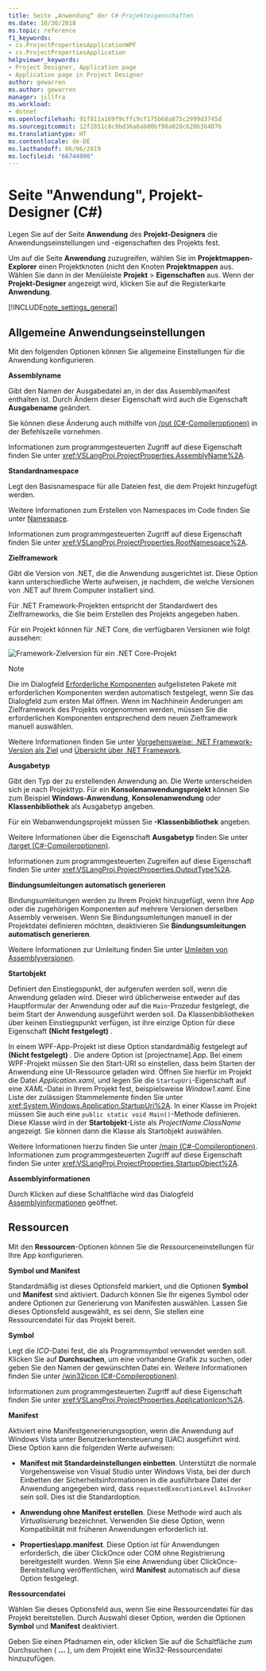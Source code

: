 ```yaml
---
title: Seite „Anwendung“ der C#-Projekteigenschaften
ms.date: 10/30/2018
ms.topic: reference
f1_keywords:
- cs.ProjectPropertiesApplicationWPF
- cs.ProjectPropertiesApplication
helpviewer_keywords:
- Project Designer, Application page
- Application page in Project Designer
author: gewarren
ms.author: gewarren
manager: jillfra
ms.workload:
- dotnet
ms.openlocfilehash: 91f811a169f9cffc9cf175b68a875c2999d3745d
ms.sourcegitcommit: 12f2851c8c9bd36a6ab00bf90a020c620b364076
ms.translationtype: HT
ms.contentlocale: de-DE
ms.lasthandoff: 06/06/2019
ms.locfileid: "66744990"
---
```

# <a name="application-page-project-designer-c"></a>Seite "Anwendung", Projekt-Designer (C#)

Legen Sie auf der Seite **Anwendung** des **Projekt-Designers** die Anwendungseinstellungen und -eigenschaften des Projekts fest.

Um auf die Seite **Anwendung** zuzugreifen, wählen Sie im **Projektmappen-Explorer** einen Projektknoten (nicht den Knoten **Projektmappen** aus. Wählen Sie dann in der Menüleiste **Projekt** > **Eigenschaften** aus. Wenn der **Projekt-Designer** angezeigt wird, klicken Sie auf die Registerkarte **Anwendung**.

[!INCLUDE[note_settings_general](../../data-tools/includes/note_settings_general_md.md)]

## <a name="general-application-settings"></a>Allgemeine Anwendungseinstellungen

Mit den folgenden Optionen können Sie allgemeine Einstellungen für die Anwendung konfigurieren.

**Assemblyname**

Gibt den Namen der Ausgabedatei an, in der das Assemblymanifest enthalten ist. Durch Ändern dieser Eigenschaft wird auch die Eigenschaft **Ausgabename** geändert.

Sie können diese Änderung auch mithilfe von [/out (C#-Compileroptionen)](/dotnet/csharp/language-reference/compiler-options/out-compiler-option) in der Befehlszeile vornehmen.

Informationen zum programmgesteuerten Zugriff auf diese Eigenschaft finden Sie unter <xref:VSLangProj.ProjectProperties.AssemblyName%2A>.

**Standardnamespace**

Legt den Basisnamespace für alle Dateien fest, die dem Projekt hinzugefügt werden.

Weitere Informationen zum Erstellen von Namespaces im Code finden Sie unter [Namespace](/dotnet/csharp/language-reference/keywords/namespace).

Informationen zum programmgesteuerten Zugriff auf diese Eigenschaft finden Sie unter <xref:VSLangProj.ProjectProperties.RootNamespace%2A>.

**Zielframework**

Gibt die Version von .NET, die die Anwendung ausgerichtet ist. Diese Option kann unterschiedliche Werte aufweisen, je nachdem, die welche Versionen von .NET auf Ihrem Computer installiert sind.

Für .NET Framework-Projekten entspricht der Standardwert des Zielframeworks, die Sie beim Erstellen des Projekts angegeben haben.

Für ein Projekt können für .NET Core, die verfügbaren Versionen wie folgt aussehen:

![Framework-Zielversion für ein .NET Core-Projekt](../media/application-target-framework.png)

> [!NOTE]
> Die im Dialogfeld [Erforderliche Komponenten](../../ide/reference/prerequisites-dialog-box.md) aufgelisteten Pakete mit erforderlichen Komponenten werden automatisch festgelegt, wenn Sie das Dialogfeld zum ersten Mal öffnen. Wenn im Nachhinein Änderungen am Zielframework des Projekts vorgenommen werden, müssen Sie die erforderlichen Komponenten entsprechend dem neuen Zielframework manuell auswählen.

Weitere Informationen finden Sie unter [Vorgehensweise: .NET Framework-Version als Ziel](../../ide/how-to-target-a-version-of-the-dotnet-framework.md) und [Übersicht über .NET Framework](../../ide/visual-studio-multi-targeting-overview.md).

**Ausgabetyp**

Gibt den Typ der zu erstellenden Anwendung an. Die Werte unterscheiden sich je nach Projekttyp. Für ein **Konsolenanwendungsprojekt** können Sie zum Beispiel **Windows-Anwendung**, **Konsolenanwendung** oder **Klassenbibliothek** als Ausgabetyp angeben.

Für ein Webanwendungsprojekt müssen Sie **-Klassenbibliothek** angeben.

Weitere Informationen über die Eigenschaft **Ausgabetyp** finden Sie unter [/target (C#-Compileroptionen)](/dotnet/csharp/language-reference/compiler-options/target-compiler-option).

Informationen zum programmgesteuerten Zugreifen auf diese Eigenschaft finden Sie unter <xref:VSLangProj.ProjectProperties.OutputType%2A>.

**Bindungsumleitungen automatisch generieren**

Bindungsumleitungen werden zu Ihrem Projekt hinzugefügt, wenn Ihre App oder die zugehörigen Komponenten auf mehrere Versionen derselben Assembly verweisen. Wenn Sie Bindungsumleitungen manuell in der Projektdatei definieren möchten, deaktivieren Sie **Bindungsumleitungen automatisch generieren**.

Weitere Informationen zur Umleitung finden Sie unter [Umleiten von Assemblyversionen](/dotnet/framework/configure-apps/redirect-assembly-versions).

**Startobjekt**

Definiert den Einstiegspunkt, der aufgerufen werden soll, wenn die Anwendung geladen wird. Dieser wird üblicherweise entweder auf das Hauptformular der Anwendung oder auf die `Main`-Prozedur festgelegt, die beim Start der Anwendung ausgeführt werden soll. Da Klassenbibliotheken über keinen Einstiegspunkt verfügen, ist ihre einzige Option für diese Eigenschaft **(Nicht festgelegt)** .

In einem WPF-App-Projekt ist diese Option standardmäßig festgelegt auf **(Nicht festgelegt)** . Die andere Option ist \[projectname].App. Bei einem WPF-Projekt müssen Sie den Start-URI so einstellen, dass beim Starten der Anwendung eine UI-Ressource geladen wird. Öffnen Sie hierfür im Projekt die Datei *Application.xaml*, und legen Sie die `StartupUri`-Eigenschaft auf eine *XAML*-Datei in Ihrem Projekt fest, beispielsweise *Window1.xaml*. Eine Liste der zulässigen Stammelemente finden Sie unter <xref:System.Windows.Application.StartupUri%2A>. In einer Klasse im Projekt müssen Sie auch eine `public static void Main()`-Methode definieren. Diese Klasse wird in der **Startobjekt**-Liste als *ProjectName.ClassName* angezeigt. Sie können dann die Klasse als Startobjekt auswählen.

Weitere Informationen hierzu finden Sie unter [/main (C#-Compileroptionen)](/dotnet/csharp/language-reference/compiler-options/main-compiler-option). Informationen zum programmgesteuerten Zugriff auf diese Eigenschaft finden Sie unter <xref:VSLangProj.ProjectProperties.StartupObject%2A>.

**Assemblyinformationen**

Durch Klicken auf diese Schaltfläche wird das Dialogfeld [Assemblyinformationen](../../ide/reference/assembly-information-dialog-box.md) geöffnet.

## <a name="resources"></a>Ressourcen

Mit den **Ressourcen**-Optionen können Sie die Ressourceneinstellungen für Ihre App konfigurieren.

**Symbol und Manifest**

Standardmäßig ist dieses Optionsfeld markiert, und die Optionen **Symbol** und **Manifest** sind aktiviert. Dadurch können Sie Ihr eigenes Symbol oder andere Optionen zur Generierung von Manifesten auswählen. Lassen Sie dieses Optionsfeld ausgewählt, es sei denn, Sie stellen eine Ressourcendatei für das Projekt bereit.

**Symbol**

Legt die *ICO*-Datei fest, die als Programmsymbol verwendet werden soll. Klicken Sie auf **Durchsuchen**, um eine vorhandene Grafik zu suchen, oder geben Sie den Namen der gewünschten Datei ein. Weitere Informationen finden Sie unter [/win32icon (C#-Compileroptionen)](/dotnet/csharp/language-reference/compiler-options/win32icon-compiler-option).

Informationen zum programmgesteuerten Zugriff auf diese Eigenschaft finden Sie unter <xref:VSLangProj.ProjectProperties.ApplicationIcon%2A>.

**Manifest**

Aktiviert eine Manifestgenerierungsoption, wenn die Anwendung auf Windows Vista unter Benutzerkontensteuerung (UAC) ausgeführt wird. Diese Option kann die folgenden Werte aufweisen:

- **Manifest mit Standardeinstellungen einbetten**. Unterstützt die normale Vorgehensweise von Visual Studio unter Windows Vista, bei der durch Einbetten der Sicherheitsinformationen in die ausführbare Datei der Anwendung angegeben wird, dass `requestedExecutionLevel` `AsInvoker` sein soll. Dies ist die Standardoption.

- **Anwendung ohne Manifest erstellen**. Diese Methode wird auch als *Virtualisierung* bezeichnet. Verwenden Sie diese Option, wenn Kompatibilität mit früheren Anwendungen erforderlich ist.

- **Properties\app.manifest**. Diese Option ist für Anwendungen erforderlich, die über ClickOnce oder COM ohne Registrierung bereitgestellt wurden. Wenn Sie eine Anwendung über ClickOnce-Bereitstellung veröffentlichen, wird **Manifest** automatisch auf diese Option festgelegt.

**Ressourcendatei**

Wählen Sie dieses Optionsfeld aus, wenn Sie eine Ressourcendatei für das Projekt bereitstellen. Durch Auswahl dieser Option, werden die Optionen **Symbol** und **Manifest** deaktiviert.

Geben Sie einen Pfadnamen ein, oder klicken Sie auf die Schaltfläche zum Durchsuchen ( **...** ), um dem Projekt eine Win32-Ressourcendatei hinzuzufügen.